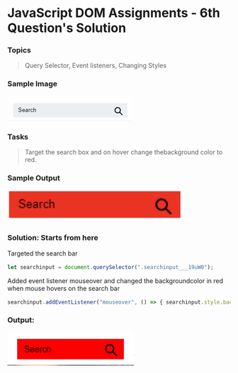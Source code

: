 # JavaScript DOM Assignments - 6th Question's Solution

### **Topics**
>Query Selector, Event listeners, Changing Styles

### **Sample Image**
![Sample image](./sample%20pics%20of%20dom%20assignments/Pic10.png)

### **Tasks**
>Target the search box and on hover change thebackground color to red.

### **Sample Output**
![Sample Output](./sample%20pics%20of%20dom%20assignments/Pic11.png)

### **Solution:** Starts from here

Targeted the search bar

```javascript
let searchinput = document.querySelector(".searchinput___19uW0");
```

Added event listener mouseover and changed the backgroundcolor in red when mouse hovers on the search bar

```javascript
searchinput.addEventListener("mouseover", () => { searchinput.style.backgroundColor = 'red'; });
```

### **Output:**

![Output of 06 js dom ](./outputs%20photo%20of%20dom%20assignments/Output_06_js_dom.PNG)